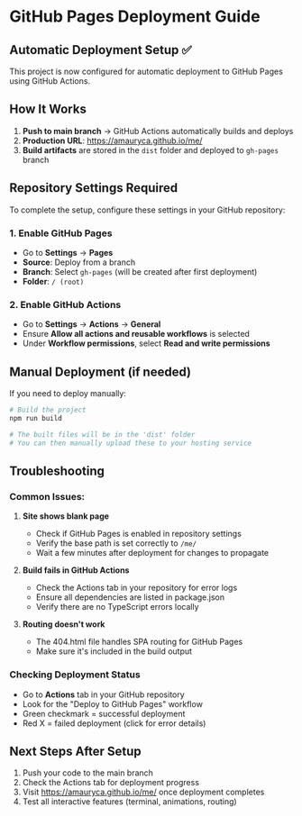 # GitHub Pages Deployment Guide

## Automatic Deployment Setup ✅

This project is now configured for automatic deployment to GitHub Pages using GitHub Actions.

## How It Works

1. **Push to main branch** → GitHub Actions automatically builds and deploys
2. **Production URL**: https://amauryca.github.io/me/
3. **Build artifacts** are stored in the `dist` folder and deployed to `gh-pages` branch

## Repository Settings Required

To complete the setup, configure these settings in your GitHub repository:

### 1. Enable GitHub Pages
- Go to **Settings** → **Pages**
- **Source**: Deploy from a branch
- **Branch**: Select `gh-pages` (will be created after first deployment)
- **Folder**: `/ (root)`

### 2. Enable GitHub Actions
- Go to **Settings** → **Actions** → **General**
- Ensure **Allow all actions and reusable workflows** is selected
- Under **Workflow permissions**, select **Read and write permissions**

## Manual Deployment (if needed)

If you need to deploy manually:

```bash
# Build the project
npm run build

# The built files will be in the 'dist' folder
# You can then manually upload these to your hosting service
```

## Troubleshooting

### Common Issues:

1. **Site shows blank page**
   - Check if GitHub Pages is enabled in repository settings
   - Verify the base path is set correctly to `/me/`
   - Wait a few minutes after deployment for changes to propagate

2. **Build fails in GitHub Actions**
   - Check the Actions tab in your repository for error logs
   - Ensure all dependencies are listed in package.json
   - Verify there are no TypeScript errors locally

3. **Routing doesn't work**
   - The 404.html file handles SPA routing for GitHub Pages
   - Make sure it's included in the build output

### Checking Deployment Status
- Go to **Actions** tab in your GitHub repository
- Look for the "Deploy to GitHub Pages" workflow
- Green checkmark = successful deployment
- Red X = failed deployment (click for error details)

## Next Steps After Setup

1. Push your code to the main branch
2. Check the Actions tab for deployment progress
3. Visit https://amauryca.github.io/me/ once deployment completes
4. Test all interactive features (terminal, animations, routing)